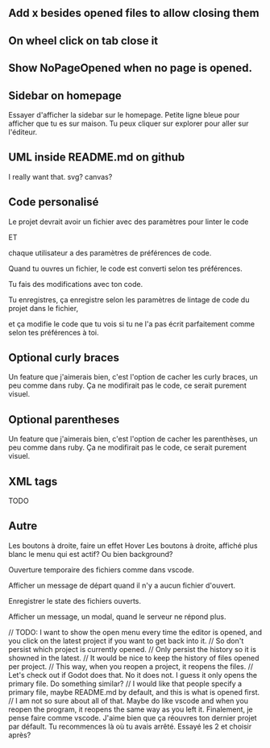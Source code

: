 ## Add x besides opened files to allow closing them

## On wheel click on tab close it

## Show NoPageOpened when no page is opened.

## Sidebar on homepage

Essayer d'afficher la sidebar sur le homepage. Petite ligne bleue pour afficher que tu es sur maison. Tu peux cliquer sur explorer pour aller sur l'éditeur.

## UML inside README.md on github

I really want that. svg? canvas?

## Code personalisé

Le projet devrait avoir un fichier avec des paramètres pour linter le code

ET

chaque utilisateur a des paramètres de préférences de code.

Quand tu ouvres un fichier, le code est converti selon tes préférences.

Tu fais des modifications avec ton code.

Tu enregistres, ça enregistre selon les paramètres de lintage de code du projet dans le fichier,

et ça modifie le code que tu vois si tu ne l'a pas écrit parfaitement comme selon tes préférences à toi.

## Optional curly braces

Un feature que j'aimerais bien, c'est l'option de cacher les curly braces, un peu comme dans ruby. Ça ne modifirait pas le code, ce serait
purement visuel.

## Optional parentheses

Un feature que j'aimerais bien, c'est l'option de cacher les parenthèses, un peu comme dans ruby. Ça ne modifirait pas le code, ce serait
purement visuel.

## XML tags

TODO

## Autre

Les boutons à droite, faire un effet Hover
Les boutons à droite, affiché plus blanc le menu qui est actif? Ou bien background?

Ouverture temporaire des fichiers comme dans vscode.

Afficher un message de départ quand il n'y a aucun fichier d'ouvert.

Enregistrer le state des fichiers ouverts.

Afficher un message, un modal, quand le serveur ne répond plus.








// TODO: I want to show the open menu every time the editor is opened, and you click on the latest project if you want to get back into it.
// So don't persist which project is currently opened.
// Only persist the history so it is showned in the latest.
// It would be nice to keep the history of files opened per project.
// This way, when you reopen a project, it reopens the files.
// Let's check out if Godot does that. No it does not. I guess it only opens the primary file. Do something similar?
// I would like that people specify a primary file, maybe README.md by default, and this is what is opened first.
// I am not so sure about all of that. Maybe do like vscode and when you reopen the program, it reopens the same way as you left it.
Finalement, je pense faire comme vscode. J'aime bien que ça réouvres ton dernier projet par défault. Tu recommences là où tu avais arrêté.
Essayé les 2 et choisir après?
